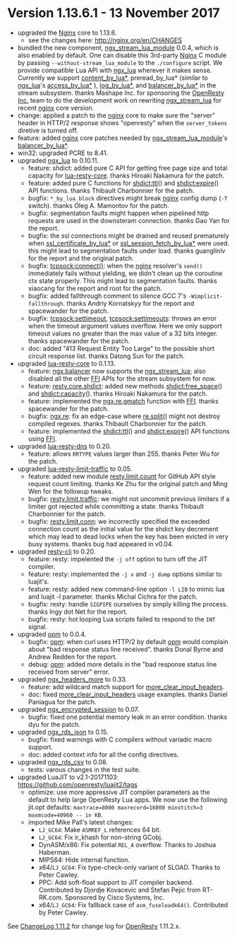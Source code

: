 <!---
    @title         ChangeLog 1.13.6
--->

# Version 1.13.6.1 - 13 November 2017

* upgraded the [Nginx](nginx.html) core to 1.13.6.
    * see the changes here: http://nginx.org/en/CHANGES
* bundled the new component, [ngx_stream_lua_module](https://github.com/openresty/stream-lua-nginx-module) 0.0.4, which is also enabled by default. One can disable this 3rd-party [Nginx](nginx.html) C module by passing `--without-stream_lua_module` to the `./configure` script. We provide compatible Lua API with [ngx_lua](https://github.com/openresty/lua-nginx-module#readme) wherever it makes sense. Currently we support [content_by_lua*](https://github.com/openresty/lua-nginx-module#content_by_lua), preread_by_lua* (similar to [ngx_lua](https://github.com/openresty/lua-nginx-module#readme)'s [access_by_lua*](https://github.com/openresty/lua-nginx-module#access_by_lua) ), [log_by_lua*](https://github.com/openresty/lua-nginx-module#log_by_lua), and [balancer_by_lua*](https://github.com/openresty/lua-nginx-module#balancer_by_lua_block) in the stream subsystem. thanks Mashape Inc. for sponsoring the [OpenResty Inc.](https://openresty.com) team to do the development work on rewriting [ngx_stream_lua](https://github.com/openresty/stream-lua-nginx-module#readme) for recent [nginx](nginx.html) core version.
* change: applied a patch to the [nginx](nginx.html) core to make sure the "server" header in HTTP/2 response shows "openresty" when the `server_tokens` diretive is turned off.
* feature: added [nginx](nginx.html) core patches needed by [ngx_stream_lua_module](https://github.com/openresty/stream-lua-nginx-module#readme)'s [balancer_by_lua*](https://github.com/openresty/lua-nginx-module#balancer_by_lua_block).
* win32: upgraded PCRE to 8.41.
* upgraded [ngx_lua](https://github.com/openresty/lua-nginx-module#readme) to 0.10.11.
    * feature: shdict: added pure C API for getting free page size and total capacity for [lua-resty-core](https://github.com/openresty/lua-resty-core#readme). thanks Hiroaki Nakamura for the patch.
    * feature: added pure C functions for [shdict:ttl](https://github.com/openresty/lua-nginx-module#ngxshareddictttl)() and [shdict:expire](https://github.com/openresty/lua-nginx-module#ngxshareddictexpire)() API functions. thanks Thibault Charbonnier for the patch.
    * bugfix: `*_by_lua_block` directives might break [nginx](nginx.html) config dump (`-T` switch). thanks Oleg A. Mamontov for the patch.
    * bugfix: segmentation faults might happen when pipelined http requests are used in the downsteram connection. thanks Gao Yan for the report.
    * bugfix: the ssl connections might be drained and reused prematurely when [ssl_certificate_by_lua*](https://github.com/openresty/lua-nginx-module#ssl_certificate_by_lua_block) or [ssl_session_fetch_by_lua*](https://github.com/openresty/lua-nginx-module#ssl_session_fetch_by_lua_block) were used. this might lead to segmentation faults under load. thanks guanglinlv for the report and the original patch.
    * bugfix: [tcpsock:connect()](https://github.com/openresty/lua-nginx-module#tcpsockconnect): when the [nginx](nginx.html) resolver's `send()` immediately fails without yielding, we didn't clean up the coroutine ctx state properly. This might lead to segmentation faults. thanks xiaocang for the report and root for the patch.
    * bugfix: added fallthrough comment to silence GCC 7's `-Wimplicit-fallthrough`. thanks Andriy Kornatskyy for the report and spacewander for the patch.
    * bugfix: [tcpsock:settimeout](https://github.com/openresty/lua-nginx-module#tcpsocksettimeout), [tcpsock:settimeouts](https://github.com/openresty/lua-nginx-module#tcpsocksettimeouts): throws an error when the timeout argument values overflow. Here we only support timeout values no greater than the max value of a 32 bits integer. thanks spacewander for the patch.
    * doc: added "413 Request Entity Too Large" to the possible short circuit response list. thanks Datong Sun for the patch.
* upgraded [lua-resty-core](https://github.com/openresty/lua-resty-core#readme) to 0.1.13.
    * feature: [ngx.balancer](https://github.com/openresty/lua-resty-core/blob/master/lib/ngx/balancer.md#readme) now supports the [ngx_stream_lua](https://github.com/openresty/stream-lua-nginx-module#readme); also disabled all the other [FFI](http://luajit.org/ext_ffi.html) APIs for the stream subsystem for now.
    * feature: [resty.core.shdict](https://github.com/openresty/lua-resty-core/blob/master/lib/resty/core/shdict.md#readme): added new methods [shdict:free_space](https://github.com/openresty/lua-nginx-module#ngxshareddictfree_space)() and [shdict:capacity](https://github.com/openresty/lua-nginx-module#ngxshareddictcapacity)(). thanks Hiroaki Nakamura for the patch.
    * feature: implemented the [ngx.re.gmatch](https://github.com/openresty/lua-nginx-module#ngxregmatch) function with [FFI](http://luajit.org/ext_ffi.html). thanks spacewander for the patch.
    * bugfix: [ngx.re](https://github.com/openresty/lua-resty-core/blob/master/lib/ngx/re.md#readme): fix an edge-case where [re.split()](https://github.com/openresty/lua-resty-core/blob/master/lib/ngx/re.md#split) might not destroy compiled regexes. thanks Thibault Charbonnier for the patch.
    * feature: implemented the [shdict:ttl](https://github.com/openresty/lua-nginx-module#ngxshareddictttl)() and [shdict:expire](https://github.com/openresty/lua-nginx-module#ngxshareddictexpire)() API functions using [FFI](http://luajit.org/ext_ffi.html).
* upgraded [lua-resty-dns](https://github.com/openresty/lua-resty-dns#readme) to 0.20.
    * feature: allows `RRTYPE` values larger than 255. thanks Peter Wu for the patch.
* upgraded [lua-resty-limit-traffic](https://github.com/openresty/lua-resty-limit-traffic#readme) to 0.05.
    * feature: added new module [resty.limit.count](https://github.com/openresty/lua-resty-limit-traffic/blob/master/lib/resty/limit/count.md#readme) for GitHub API style request count limiting. thanks Ke Zhu for the original patch and Ming Wen for the followup tweaks.
    * bugfix: [resty.limit.traffic](https://github.com/openresty/lua-resty-limit-traffic/blob/master/lib/resty/limit/traffic.md#readme): we might not uncommit previous limiters if a limiter got rejected while committing a state. thanks Thibault Charbonnier for the patch.
    * bugfix: [resty.limit.conn](https://github.com/openresty/lua-resty-limit-traffic/blob/master/lib/resty/limit/conn.md#readme): we incorrectly specified the exceeded connection count as the initial value for the shdict key decrement which may lead to dead locks when the key has been evicted in very busy systems. thanks bug had appeared in v0.04.
* upgraded [resty-cli](https://github.com/openresty/resty-cli#readme) to 0.20.
    * feature: resty: impelented the `-j off` option to turn off the JIT compiler.
    * feature: resty: implemented the `-j v` and `-j dump` options similar to luajit's.
    * feature: resty: added new command-line option `-l LIB` to mimic lua and luajit -l parameter. thanks Michal Cichra for the patch.
    * bugfix: resty: handle `SIGPIPE` ourselves by simply killing the process. thanks Ingy dot Net for the report.
    * bugfix: resty: hot looping Lua scripts failed to respond to the `INT` signal.
* upgraded [opm](https://github.com/openresty/opm#readme) to 0.0.4.
    * bugfix: [opm](https://github.com/openresty/opm#readme): when curl uses HTTP/2 by default [opm](https://github.com/openresty/opm#readme) would complain about "bad response status line received". thanks Donal Byrne and Andrew Redden for the report.
    * debug: [opm](https://github.com/openresty/opm#readme): added more details in the "bad response status line received from server" error.
* upgraded [ngx_headers_more](https://github.com/openresty/headers-more-nginx-module#readme) to 0.33.
    * feature: add wildcard match support for [more_clear_input_headers](https://github.com/openresty/headers-more-nginx-module#more_clear_input_headers).
    * doc: fixed [more_clear_input_headers](https://github.com/openresty/headers-more-nginx-module#more_clear_input_headers) usage examples. thanks Daniel Paniagua for the patch.
* upgraded [ngx_encrypted_session](https://github.com/openresty/encrypted-session-nginx-module#readme) to 0.07.
    * bugfix: fixed one potential memory leak in an error condition. thanks dyu for the patch.
* upgraded [ngx_rds_json](https://github.com/openresty/rds-json-nginx-module#readme) to 0.15.
    * bugfix: fixed warnings with C compilers without variadic macro support.
    * doc: added context info for all the config directives.
* upgraded [ngx_rds_csv](https://github.com/openresty/rds-csv-nginx-module#readme) to 0.08.
    * tests: varous changes in the test suite.
* upgraded LuaJIT to v2.1-20171103: https://github.com/openresty/luajit2/tags
    * optimize: use more appressive JIT compiler parameters as the default to help large OpenResty Lua apps. We now use the following jit.opt defaults: `maxtrace=8000 maxrecord=16000 minstitch=3 maxmcode=40960 -- in KB`.
    * imported Mike Pall's latest changes:
        * `LJ_GC64`: Make `ASMREF_L` references 64 bit.
        * `LJ_GC64`: Fix ir_khash for non-string GCobj.
        * DynASM/x86: Fix potential `REL_A` overflow. Thanks to Joshua Haberman.
        * MIPS64: Hide internal function.
        * x64/`LJ_GC64`: Fix type-check-only variant of SLOAD. Thanks to Peter Cawley.
        * PPC: Add soft-float support to JIT compiler backend. Contributed by Djordje Kovacevic and Stefan Pejic from RT-RK.com. Sponsored by Cisco Systems, Inc.
        * x64/`LJ_GC64`: Fix fallback case of `asm_fuseloadk64()`. Contributed by Peter Cawley.

See [ChangeLog 1.11.2](changelog-1011002.html) for change log for [OpenResty](openresty.html) 1.11.2.x.
